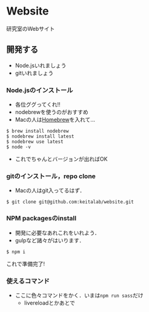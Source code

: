 # Website
研究室のWebサイト

## 開発する
- Node.jsいれましょう
- gitいれましょう

### Node.jsのインストール
- 各位ググってくれ!!
- nodebrewを使うのがおすすめ
- Macの人は[Homebrew](brew.sh)を入れて...

```
$ brew install nodebrew
$ nodebrew install latest
$ nodebrew use latest
$ node -v
```

- これでちゃんとバージョンが出ればOK

### gitのインストール，repo clone
- Macの人はgit入ってるはず．

```
$ git clone git@github.com:keitalab/website.git
```

### NPM packagesのinstall
- 開発に必要なあれこれをいれよう．
- gulpなど諸々がはいります．

```
$ npm i
```

これで準備完了!

### 使えるコマンド
- ここに色々コマンドをかく．いまは`npm run sass`だけ
  - livereloadとかあとで
